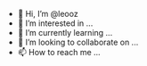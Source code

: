 - 👋 Hi, I’m @leooz
- 👀 I’m interested in ...
- 🌱 I’m currently learning ...
- 💞️ I’m looking to collaborate on ...
- 📫 How to reach me ...

<!---
leooz/leooz is a ✨ special ✨ repository because its `README.md` (this file) appears on your GitHub profile.
You can click the Preview link to take a look at your changes.
--->
